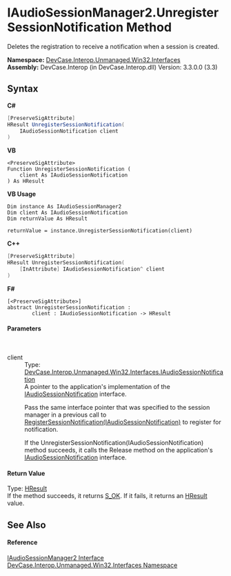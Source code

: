 # IAudioSessionManager2.UnregisterSessionNotification Method 
 

Deletes the registration to receive a notification when a session is created.

**Namespace:**&nbsp;<a href="N_DevCase_Interop_Unmanaged_Win32_Interfaces">DevCase.Interop.Unmanaged.Win32.Interfaces</a><br />**Assembly:**&nbsp;DevCase.Interop (in DevCase.Interop.dll) Version: 3.3.0.0 (3.3)

## Syntax

**C#**<br />
``` C#
[PreserveSigAttribute]
HResult UnregisterSessionNotification(
	IAudioSessionNotification client
)
```

**VB**<br />
``` VB
<PreserveSigAttribute>
Function UnregisterSessionNotification ( 
	client As IAudioSessionNotification
) As HResult
```

**VB Usage**<br />
``` VB Usage
Dim instance As IAudioSessionManager2
Dim client As IAudioSessionNotification
Dim returnValue As HResult

returnValue = instance.UnregisterSessionNotification(client)
```

**C++**<br />
``` C++
[PreserveSigAttribute]
HResult UnregisterSessionNotification(
	[InAttribute] IAudioSessionNotification^ client
)
```

**F#**<br />
``` F#
[<PreserveSigAttribute>]
abstract UnregisterSessionNotification : 
        client : IAudioSessionNotification -> HResult 

```


#### Parameters
&nbsp;<dl><dt>client</dt><dd>Type: <a href="T_DevCase_Interop_Unmanaged_Win32_Interfaces_IAudioSessionNotification">DevCase.Interop.Unmanaged.Win32.Interfaces.IAudioSessionNotification</a><br />A pointer to the application's implementation of the <a href="T_DevCase_Interop_Unmanaged_Win32_Interfaces_IAudioSessionNotification">IAudioSessionNotification</a> interface. 

 Pass the same interface pointer that was specified to the session manager in a previous call to <a href="M_DevCase_Interop_Unmanaged_Win32_Interfaces_IAudioSessionManager2_RegisterSessionNotification">RegisterSessionNotification(IAudioSessionNotification)</a> to register for notification. 

 If the UnregisterSessionNotification(IAudioSessionNotification) method succeeds, it calls the Release method on the application's <a href="T_DevCase_Interop_Unmanaged_Win32_Interfaces_IAudioSessionNotification">IAudioSessionNotification</a> interface.</dd></dl>

#### Return Value
Type: <a href="T_DevCase_Interop_Unmanaged_Win32_Enums_HResult">HResult</a><br />If the method succeeds, it returns <a href="T_DevCase_Interop_Unmanaged_Win32_Enums_HResult">S_OK</a>. If it fails, it returns an <a href="T_DevCase_Interop_Unmanaged_Win32_Enums_HResult">HResult</a> value.

## See Also


#### Reference
<a href="T_DevCase_Interop_Unmanaged_Win32_Interfaces_IAudioSessionManager2">IAudioSessionManager2 Interface</a><br /><a href="N_DevCase_Interop_Unmanaged_Win32_Interfaces">DevCase.Interop.Unmanaged.Win32.Interfaces Namespace</a><br />
